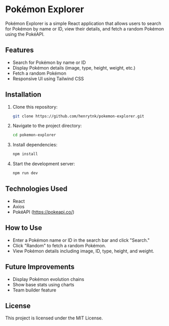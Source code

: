 # Pokémon Explorer

Pokémon Explorer is a simple React application that allows users to search for Pokémon by name or ID, view their details, and fetch a random Pokémon using the PokéAPI.

## Features
- Search for Pokémon by name or ID
- Display Pokémon details (image, type, height, weight, etc.)
- Fetch a random Pokémon
- Responsive UI using Tailwind CSS

## Installation

1. Clone this repository:
   ```sh
   git clone https://github.com/henrytnk/pokemon-explorer.git
   ```

2. Navigate to the project directory:
   ```sh
   cd pokemon-explorer
   ```

3. Install dependencies:
   ```sh
   npm install
   ```

4. Start the development server:
   ```sh
   npm run dev
   ```

## Technologies Used
- React
- Axios
- PokéAPI (https://pokeapi.co/)

## How to Use
- Enter a Pokémon name or ID in the search bar and click "Search."
- Click "Random" to fetch a random Pokémon.
- View Pokémon details including image, ID, type, height, and weight.

## Future Improvements
- Display Pokémon evolution chains
- Show base stats using charts
- Team builder feature

## License
This project is licensed under the MIT License.
